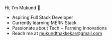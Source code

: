  Hi, I'm Mukund 👋
-  Aspiring Full Stack Developer
-  Currently learning MERN Stack
-  Passionate about Tech + Farming Innovations
-  Reach me at mukundthakkekar@gmail.com
